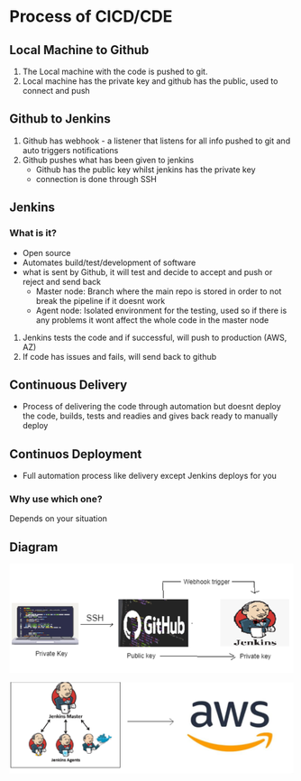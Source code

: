 # Process of CICD/CDE

## Local Machine to Github
1. The Local machine with the code is pushed to git.
2. Local machine has the private key and github has the public, used to connect and push

## Github to Jenkins
1. Github has webhook - a listener that listens for all info pushed to git and auto triggers notifications
2. Github pushes what has been given to jenkins
   - Github has the public key whilst jenkins has the private key
   - connection is done through SSH

## Jenkins
### What is it?
- Open source 
- Automates build/test/development of software
- what is sent by Github, it will test and decide to accept and push or reject and send back
  - Master node: Branch where the main repo is stored in order to not break the pipeline if it doesnt work
  - Agent node: Isolated environment for the testing, used so if there is any problems it wont affect the whole code in the master node
1. Jenkins tests the code and if successful, will push to production (AWS, AZ)
2. If code has issues and fails, will send back to github

## Continuous Delivery 
- Process of delivering the code through automation but doesnt deploy the code, builds, tests and readies and gives back ready to manually deploy

## Continuos Deployment
- Full automation process like delivery except Jenkins deploys for you
### Why use which one?
Depends on your situation

## Diagram

![Alt text](image.png)

![Alt text](image-1.png)